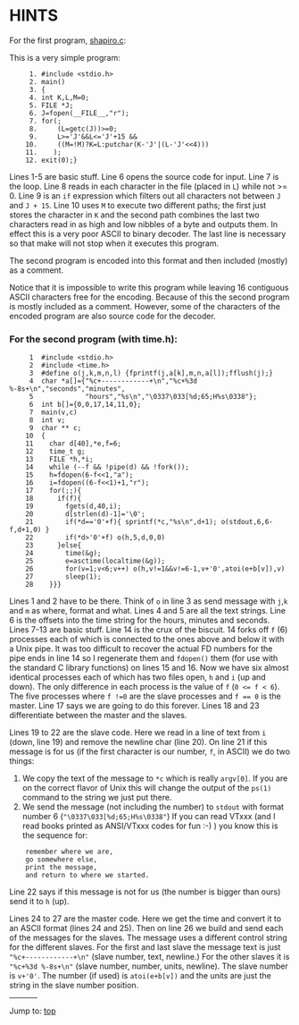 # HINTS

For the first program, [shapiro.c](%%REPO_URL%%/1994/shapiro/shapiro.c):


This is a very simple program:

```
     1. #include <stdio.h>
     2. main()
     3. {
     4. int K,L,M=0;
     5. FILE *J;
     6. J=fopen(__FILE__,"r");
     7. for(;
     8.     (L=getc(J))>=0;
     9.     L>='J'&&L<='J'+15 &&
    10.     ((M=!M)?K=L:putchar(K-'J'|(L-'J'<<4)))
    11.    );
    12. exit(0);}
```

Lines 1-5 are basic stuff. Line 6 opens the source code for input. Line 7 is the
loop. Line 8 reads in each character in the file (placed in `L`) while not >= 0.
Line 9 is an `if` expression which filters out all characters not between `J`
and `J + 15`. Line 10 uses `M` to execute two different paths; the first just
stores the character in `K` and the second path combines the last two characters
read in as high and low nibbles of a byte and outputs them. In effect this is a
very poor ASCII to binary decoder.  The last line is necessary so that make will
not stop when it executes this program.

The second program is encoded into this format and then included (mostly)
as a comment.

Notice that it is impossible to write this program while leaving 16
contiguous ASCII characters free for the encoding. Because of this the
second program is mostly included as a comment. However, some of the
characters of the encoded program are also source code for the decoder.


### For the second program (with time.h):

```
     1  #include <stdio.h>
     2  #include <time.h>
     3  #define o(j,k,m,n,l) {fprintf(j,a[k],m,n,a[l]);fflush(j);}
     4  char *a[]={"%c+------------+\n","%c+%3d %-8s+\n","seconds","minutes",
     5             "hours","%s\n","\0337\033[%d;65;H%s\0338"};
     6  int b[]={0,0,17,14,11,0};
     7  main(v,c)
     8  int v;
     9  char ** c;
    10  {
    11    char d[40],*e,f=6;
    12    time_t g;
    13    FILE *h,*i;
    14    while (--f && !pipe(d) && !fork());
    15    h=fdopen(6-f<<1,"a");
    16    i=fdopen((6-f<<1)+1,"r");
    17    for(;;){
    18      if(f){
    19        fgets(d,40,i);
    20        d[strlen(d)-1]='\0';
    21        if(*d=='0'+f){ sprintf(*c,"%s\n",d+1); o(stdout,6,6-f,d+1,0) }
    22        if(*d>'0'+f) o(h,5,d,0,0)
    23      }else{
    24        time(&g);
    25        e=asctime(localtime(&g));
    26        for(v=1;v<6;v++) o(h,v!=1&&v!=6-1,v+'0',atoi(e+b[v]),v)
    27        sleep(1);
    28    }}}
```

Lines 1 and 2 have to be there. Think of `o` in line 3 as send message with
`j`,`k` and `m` as where, format and what. Lines 4 and 5 are all the text
strings. Line 6 is the offsets into the time string for the hours, minutes and
seconds. Lines 7-13 are basic stuff. Line 14 is the crux of the biscuit. 14
forks off `f` (6) processes each of which is connected to the ones above and
below it with a Unix pipe. It was too difficult to recover the actual FD numbers
for the pipe ends in line 14 so I regenerate them and `fdopen()` them (for use
with the standard C library functions) on lines 15 and 16. Now we have six
almost identical processes each of which has two files open, `h` and `i` (up and
down). The only difference in each process is the value of `f` (`0 <= f < 6`).
The five processes where `f !=0` are the slave processes and `f == 0` is the
master. Line 17 says we are going to do this forever. Lines 18 and 23
differentiate between the master and the slaves.

Lines 19 to 22 are the slave code. Here we read in a line of text from
`i` (down, line 19) and remove the newline char (line 20). On line
21 if this message is for us (if the first character is our number, `f`,
in ASCII) we do two things:

1. We copy the text of the message to `*c` which is really `argv[0]`.  If you are
on the correct flavor of Unix this will change the output of the `ps(1)` command
to the string we just put there.
2. We send the message (not including the number) to `stdout` with format number 6
(`"\0337\033[%d;65;H%s\0338"`) If you can read VTxxx (and I read books printed
as ANSI/VTxxx codes for fun :-) ) you know this is the sequence for:

```
    remember where we are,
    go somewhere else,
    print the message,
    and return to where we started.
```

Line 22 says if this message is not for us (the number is bigger than ours)
send it to `h` (up).

Lines 24 to 27 are the master code. Here we get the time and convert it
to an ASCII format (lines 24 and 25). Then on line 26 we build and send
each of the messages for the slaves. The message uses a different control
string for the different slaves. For the first and last slave the message
text is just `"%c+------------+\n"` (slave number, text, newline.) For the
other slaves it is `"%c+%3d %-8s+\n"` (slave number, number, units, newline).
The slave number is `v+'0'`. The number (if used) is `atoi(e+b[v])` and the
units are just the string in the slave number position.


<hr style="width:10%;text-align:left;margin-left:0">

Jump to: [top](#)


<!--

    Copyright © 1984-2024 by Landon Curt Noll. All Rights Reserved.

    You are free to share and adapt this file under the terms of this license:

	Creative Commons Attribution-ShareAlike 4.0 International (CC BY-SA 4.0)

    For more information, see:

	https://creativecommons.org/licenses/by-sa/4.0/

-->
